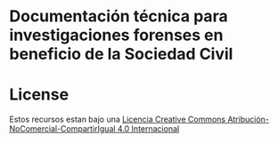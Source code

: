 # Documentación técnica para investigaciones forenses en beneficio de la Sociedad Civil

# License

Estos recursos estan bajo una [Licencia Creative Commons Atribución-NoComercial-CompartirIgual 4.0 Internacional](http://creativecommons.org/licenses/by-nc-sa/4.0/)


